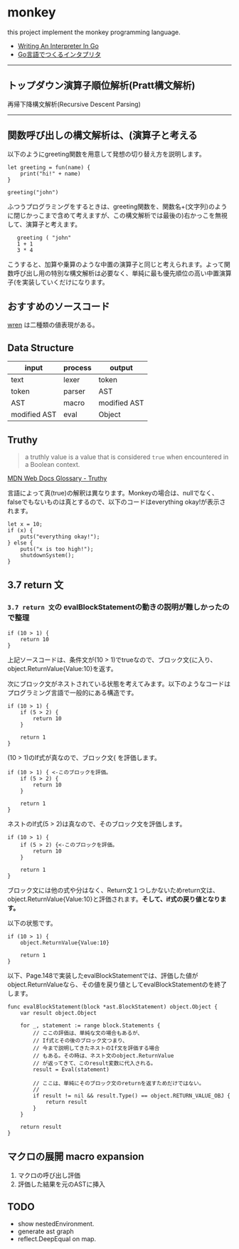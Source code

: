 # monkey

this project implement the monkey programming language.

- [Writing An Interpreter In Go](https://interpreterbook.com/)
- [Go言語でつくるインタプリタ](https://www.oreilly.co.jp/books/9784873118222/)

---
## トップダウン演算子順位解析(Pratt構文解析)
再帰下降構文解析(Recursive Descent Parsing)

---
## 関数呼び出しの構文解析は、(演算子と考える

以下のようにgreeting関数を用意して発想の切り替え方を説明します。

```
let greeting = fun(name) {
    print("hi!" + name)
}

greeting("john")
```

ふつうプログラミングをするときは、greeting関数を、関数名+(文字列)のように閉じかっこまで含めて考えますが、この構文解析では最後の)右かっこを無視して、演算子と考えます。

```
   greeting ( "john"
   1 + 1
   3 * 4
```
こうすると、加算や乗算のような中置の演算子と同じと考えられます。よって関数呼び出し用の特別な構文解析は必要なく、単純に最も優先順位の高い中置演算子(を実装していくだけになります。

## おすすめのソースコード

[wren](https://github.com/munificent/wren) は二種類の値表現がある。

## Data Structure

|  input           |  process  |  output       |
| ---------------- | --------- | ------------- |
| text             | lexer     | token         |
| token            | parser    | AST           |
| AST              | macro     | modified AST  |
| modified AST     | eval      | Object        |

## Truthy

> a truthly value is a value that is considered `true` 
> when encountered in a Boolean context.

[MDN Web Docs Glossary - Truthy](https://developer.mozilla.org/en-US/docs/Glossary/Truthy)

言語によって真(true)の解釈は異なります。Monkeyの場合は、nullでなく、falseでもないものは真とするので、以下のコードはeverything okay!が表示されます。

```
let x = 10;
if (x) {
    puts("everything okay!");
} else {
    puts("x is too high!");
    shutdownSystem();
}
```

## 3.7 return 文

### `3.7 return 文`の evalBlockStatementの動きの説明が難しかったので整理

```
if (10 > 1) {
    return 10
}
```
上記ソースコードは、条件文が(10 > 1)でtrueなので、ブロック文{に入り、object.ReturnValue{Value:10}を返す。

次にブロック文がネストされている状態を考えてみます。以下のようなコードはプログラミング言語で一般的にある構造です。

```
if (10 > 1) {
    if (5 > 2) {
        return 10
    }

    return 1
}
```

(10 > 1)のIf式が真なので、ブロック文{
を評価します。

```
if (10 > 1) { <-このブロックを評価。
    if (5 > 2) {
        return 10
    }

    return 1
}
```

ネストのIf式(5 > 2)は真なので、そのブロック文を評価します。

```
if (10 > 1) { 
    if (5 > 2) {<-このブロックを評価。
        return 10
    }

    return 1
}
```

ブロック文には他の式や分はなく、Return文１つしかないためreturn文は、object.ReturnValue{Value:10}と評価されます。**そして、if式の戻り値となります。**

以下の状態です。

```
if (10 > 1) {
    object.ReturnValue{Value:10}

    return 1
}
```

以下、Page.148で実装したevalBlockStatementでは、評価した値がobject.ReturnValueなら、その値を戻り値としてevalBlockStatementのを終了します。

```
func evalBlockStatement(block *ast.BlockStatement) object.Object {
	var result object.Object

	for _, statement := range block.Statements {
        // ここの評価は、単純な文の場合もあるが、
        // If式とその後のブロック文つまり、
        // 今まで説明してきたネストのIf文を評価する場合
        // もある。その時は、ネスト文のobject.ReturnValue
        // が返ってきて、このresult変数に代入される。
		result = Eval(statement)

		// ここは、単純にそのブロック文のreturnを返すためだけではない。
        //
		if result != nil && result.Type() == object.RETURN_VALUE_OBJ {
			return result
		}
	}

	return result
}
```

## マクロの展開 macro expansion

1. マクロの呼び出し評価
2. 評価した結果を元のASTに挿入

## TODO
- show nestedEnvironment.
- generate ast graph
- reflect.DeepEqual on map.
